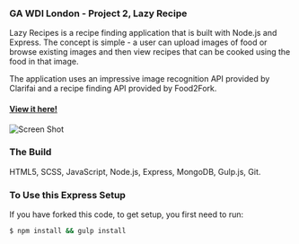 ### GA WDI London - Project 2, Lazy Recipe

Lazy Recipes is a recipe finding application that is built with Node.js and Express. The concept is simple - a user can upload images of food or browse existing images and then view recipes that can be cooked using the food in that image.

The application uses an impressive image recognition API provided by Clarifai and a recipe finding API provided by Food2Fork.


#### [View it here!][url_id]
[url_id]: https://lazyrecipes.herokuapp.com/


![](src/images/housingbubblescreen.png "Screen Shot")


### The Build

HTML5, SCSS, JavaScript, Node.js, Express, MongoDB, Gulp.js, Git.


### To Use this Express Setup

If you have forked this code, to get setup, you first need to run:

```sh
$ npm install && gulp install
```
